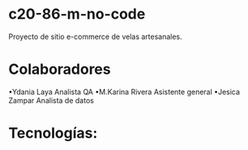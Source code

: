 # c20-86-m-no-code
Proyecto de sitio e-commerce de velas artesanales. 
# Colaboradores
•Ydania Laya
 Analista QA
•M.Karina Rivera
 Asistente general
•Jesica Zampar 
 Analista de datos
 # Tecnologías:

 
 
 
